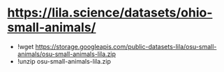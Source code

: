 # https://lila.science/datasets/ohio-small-animals/


  * !wget https://storage.googleapis.com/public-datasets-lila/osu-small-animals/osu-small-animals-lila.zip
  * !unzip osu-small-animals-lila.zip

